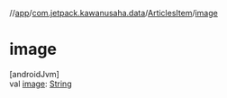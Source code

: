 //[app](../../../index.md)/[com.jetpack.kawanusaha.data](../index.md)/[ArticlesItem](index.md)/[image](image.md)

# image

[androidJvm]\
val [image](image.md): [String](https://kotlinlang.org/api/latest/jvm/stdlib/kotlin/-string/index.html)
